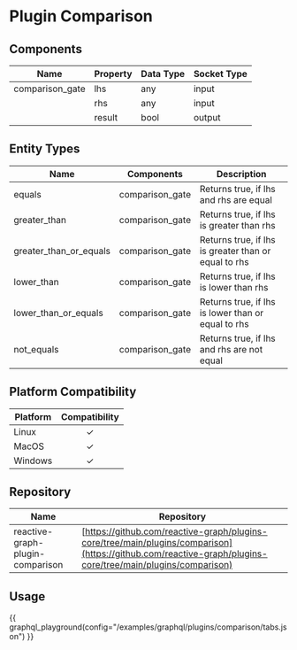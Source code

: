 # Plugin Comparison

## Components

| Name            | Property | Data Type | Socket Type |
|-----------------|----------|-----------|-------------|
| comparison_gate | lhs      | any       | input       |
|                 | rhs      | any       | input       |
|                 | result   | bool      | output      |

## Entity Types

| Name                   | Components      | Description                                          |
|------------------------|-----------------|------------------------------------------------------|
| equals                 | comparison_gate | Returns true, if lhs and rhs are equal               |
| greater_than           | comparison_gate | Returns true, if lhs is greater than rhs             |
| greater_than_or_equals | comparison_gate | Returns true, if lhs is greater than or equal to rhs |
| lower_than             | comparison_gate | Returns true, if lhs is lower than rhs               |
| lower_than_or_equals   | comparison_gate | Returns true, if lhs is lower than or equal to rhs   |
| not_equals             | comparison_gate | Returns true, if lhs and rhs are not equal           |

## Platform Compatibility

| Platform | Compatibility |
|----------|:-------------:|
| Linux    |       ✓       |
| MacOS    |       ✓       |
| Windows  |       ✓       |

## Repository

| Name                             | Repository                                                                                                                                                 |
|----------------------------------|------------------------------------------------------------------------------------------------------------------------------------------------------------|
| reactive-graph-plugin-comparison | [https://github.com/reactive-graph/plugins-core/tree/main/plugins/comparison](https://github.com/reactive-graph/plugins-core/tree/main/plugins/comparison) |

## Usage

{{ graphql_playground(config="/examples/graphql/plugins/comparison/tabs.json") }}
